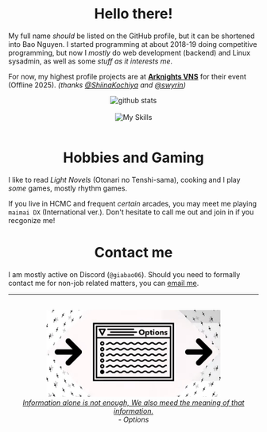 <div align="center">

<h1>Hello there!</h1>

</div>

My full name *should* be listed on the GitHub profile, but it can be shortened into Bao Nguyen. I started programming at about 2018-19 doing competitive programming, but now I *mostly* do web development (backend) and Linux sysadmin, as well as some *stuff as it interests me*.

For now, my highest profile projects are at [**Arknights VNS**](https://github.com/arknights-vns) for their event (Offline 2025). *(thanks [@ShiinaKochiya](https://github.com/ShiinaKochiya) and [@swyrin](https://github.com/swyrin))*

<div align="center">

<img alt="github stats" src="https://github-readme-stats.vercel.app/api?username=giabao06&theme=catppuccin_mocha&hide=contribs,stars">
<br><br>
<img alt="My Skills" src="https://skillicons.dev/icons?i=js,cpp,html,bootstrap,debian,mint">
<br>
</div>

<div align="center">
<br>
<h1>Hobbies and Gaming</h1>
</div>

I like to read *Light Novels* (Otonari no Tenshi-sama), cooking and I play *some* games, mostly rhythm games.

If you live in HCMC and frequent *certain* arcades, you may meet me playing `maimai DX` (International ver.). Don't hesitate to call me out and join in if you recgonize me!

<div align="center">
<h1>Contact me</h1>
</div>

I am mostly active on Discord (`@giabao06`). Should you need to formally contact me for non-job related matters, you can [email me](mailto:hello@giabao06.xyz).

---

<div align="center">
<br>
    <img src="./options.png" height="175">
    <br>
    <a href="https://www.youtube.com/watch?v=knXGYSdtr_k"><i>Information alone is not enough, We also meed the meaning of that information.</i></a>
    <br>
    <i>- Options</i>
</div>

